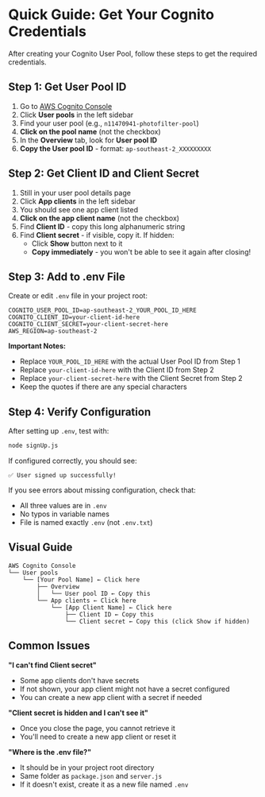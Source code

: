 # Quick Guide: Get Your Cognito Credentials

After creating your Cognito User Pool, follow these steps to get the required credentials.

## Step 1: Get User Pool ID

1. Go to [AWS Cognito Console](https://console.aws.amazon.com/cognito/)
2. Click **User pools** in the left sidebar
3. Find your user pool (e.g., `n11470941-photofilter-pool`)
4. **Click on the pool name** (not the checkbox)
5. In the **Overview** tab, look for **User pool ID**
6. **Copy the User pool ID** - format: `ap-southeast-2_XXXXXXXXX`

## Step 2: Get Client ID and Client Secret

1. Still in your user pool details page
2. Click **App clients** in the left sidebar
3. You should see one app client listed
4. **Click on the app client name** (not the checkbox)
5. Find **Client ID** - copy this long alphanumeric string
6. Find **Client secret** - if visible, copy it. If hidden:
   - Click **Show** button next to it
   - **Copy immediately** - you won't be able to see it again after closing!

## Step 3: Add to .env File

Create or edit `.env` file in your project root:

```env
COGNITO_USER_POOL_ID=ap-southeast-2_YOUR_POOL_ID_HERE
COGNITO_CLIENT_ID=your-client-id-here
COGNITO_CLIENT_SECRET=your-client-secret-here
AWS_REGION=ap-southeast-2
```

**Important Notes:**
- Replace `YOUR_POOL_ID_HERE` with the actual User Pool ID from Step 1
- Replace `your-client-id-here` with the Client ID from Step 2
- Replace `your-client-secret-here` with the Client Secret from Step 2
- Keep the quotes if there are any special characters

## Step 4: Verify Configuration

After setting up `.env`, test with:

```bash
node signUp.js
```

If configured correctly, you should see:
```
✅ User signed up successfully!
```

If you see errors about missing configuration, check that:
- All three values are in `.env`
- No typos in variable names
- File is named exactly `.env` (not `.env.txt`)

## Visual Guide

```
AWS Cognito Console
└── User pools
    └── [Your Pool Name] ← Click here
        ├── Overview
        │   └── User pool ID ← Copy this
        └── App clients ← Click here
            └── [App Client Name] ← Click here
                ├── Client ID ← Copy this
                └── Client secret ← Copy this (click Show if hidden)
```

## Common Issues

**"I can't find Client secret"**
- Some app clients don't have secrets
- If not shown, your app client might not have a secret configured
- You can create a new app client with a secret if needed

**"Client secret is hidden and I can't see it"**
- Once you close the page, you cannot retrieve it
- You'll need to create a new app client or reset it

**"Where is the .env file?"**
- It should be in your project root directory
- Same folder as `package.json` and `server.js`
- If it doesn't exist, create it as a new file named `.env`

